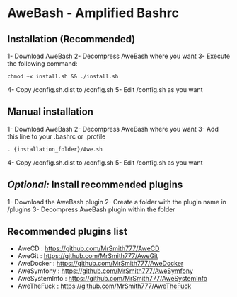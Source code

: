 AweBash - Amplified Bashrc
==========================

Installation (Recommended)
--------------------------
 1- Download AweBash 
 2- Decompress AweBash where you want
 3- Execute the following command:

    chmod +x install.sh && ./install.sh
    
 4- Copy /config.sh.dist to /config.sh
 5- Edit /config.sh as you want
    
Manual installation
-------------------
 1- Download AweBash 
 2- Decompress AweBash where you want
 3- Add this line to your .bashrc or .profile

    . {installation_folder}/Awe.sh

 4- Copy /config.sh.dist to /config.sh
 5- Edit /config.sh as you want

_Optional:_ Install recommended plugins
---------------------------------------
 1- Download the AweBash plugin
 2- Create a folder with the plugin name in /plugins
 3- Decompress AweBash plugin within the folder

Recommended plugins list
------------------------

 - AweCD : https://github.com/MrSmith777/AweCD
 - AweGit : https://github.com/MrSmith777/AweGit
 - AweDocker : https://github.com/MrSmith777/AweDocker
 - AweSymfony : https://github.com/MrSmith777/AweSymfony
 - AweSystemInfo : https://github.com/MrSmith777/AweSystemInfo
 - AweTheFuck : https://github.com/MrSmith777/AweTheFuck